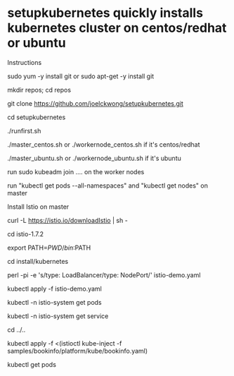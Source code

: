 # setupkubernetes quickly installs kubernetes cluster on centos/redhat or ubuntu
Instructions

sudo yum -y install git or sudo apt-get -y install git

mkdir repos; cd repos

git clone https://github.com/joelckwong/setupkubernetes.git

cd setupkubernetes

./runfirst.sh

./master_centos.sh or ./workernode_centos.sh if it's centos/redhat

./master_ubuntu.sh or ./workernode_ubuntu.sh if it's ubuntu

run sudo kubeadm join .... on the worker nodes

run "kubectl get pods --all-namespaces" and "kubectl get nodes" on master

Install Istio on master

curl -L https://istio.io/downloadIstio | sh -

cd istio-1.7.2

export PATH=$PWD/bin:$PATH

cd install/kubernetes

perl -pi -e 's/type: LoadBalancer/type: NodePort/' istio-demo.yaml

kubectl apply -f istio-demo.yaml

kubectl -n istio-system get pods

kubectl -n istio-system get service

cd ../..

kubectl apply -f <(istioctl kube-inject -f samples/bookinfo/platform/kube/bookinfo.yaml)

kubectl get pods
